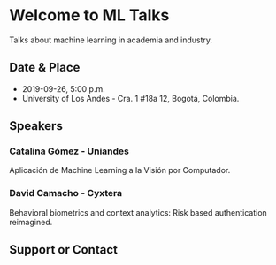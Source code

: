 # Welcome to ML Talks

Talks about machine learning in academia and industry.

## Date & Place

* 2019-09-26, 5:00 p.m.
* University of Los Andes - Cra. 1 #18a 12, Bogotá, Colombia.

## Speakers

### **Catalina Gómez** - Uniandes
Aplicación de Machine Learning a la Visión por Computador.

### **David Camacho** - Cyxtera
Behavioral biometrics and context analytics: Risk based authentication reimagined.


## Support or Contact

